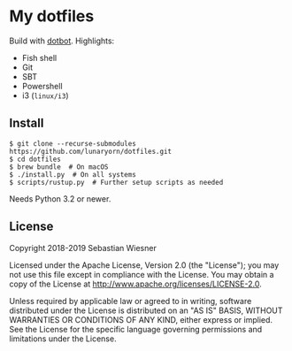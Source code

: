 # My dotfiles

Build with [dotbot][].  Highlights:

* Fish shell
* Git 
* SBT
* Powershell
* i3 (`linux/i3`)

[dotbot]: https://github.com/anishathalye/dotbot

## Install

```console
$ git clone --recurse-submodules https://github.com/lunaryorn/dotfiles.git
$ cd dotfiles
$ brew bundle  # On macOS
$ ./install.py  # On all systems
$ scripts/rustup.py  # Further setup scripts as needed
```

Needs Python 3.2 or newer.

## License

Copyright 2018-2019 Sebastian Wiesner

Licensed under the Apache License, Version 2.0 (the "License"); you may not use
this file except in compliance with the License. You may obtain a copy of the
License at <http://www.apache.org/licenses/LICENSE-2.0>.

Unless required by applicable law or agreed to in writing, software distributed
under the License is distributed on an "AS IS" BASIS, WITHOUT WARRANTIES OR
CONDITIONS OF ANY KIND, either express or implied. See the License for the
specific language governing permissions and limitations under the License.
